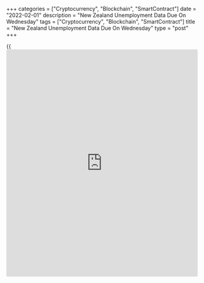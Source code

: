 +++
categories = ["Cryptocurrency", "Blockchain", "SmartContract"]
date = "2022-02-01"
description = "New Zealand Unemployment Data Due On Wednesday"
tags = ["Cryptocurrency", "Blockchain", "SmartContract"]
title = "New Zealand Unemployment Data Due On Wednesday"
type = "post"
+++

{{<iframe id="large-banner" src="https://www.bounty.group/#slide=22.0" width="100%" height="600" scrolling="no" style="border: 0px solid rgb(216, 221, 230); border-radius: 3px;">}}

New Zealand will on Wednesday release Q4 figures for unemployment,
highlighting a light day for Asia-Pacific economic activity. The jobless
rate is expected to hold steady at 3.4 percent, with an increase in
employment of 0.3 percent on quarter.

Indonesia will provide January figures for consumer prices, with
forecasts suggesting an increase of 0.55 percent on month and 2.15
percent on year. That follows the 0.57 percent monthly increase and the
1.87 percent yearly gain in December. Core CPI is tipped to accelerate
to 1.71 percent on year from 1.56 percent a month earlier.

Finally, most of the regional bourses are closed on Wednesday for the
Lunar New Year, including South Korea, Malaysia, Singapore, Taiwan,
China and Hong Kong.

For comments and feedback [contact](https://www.playgroundfx.com/contact/): editorial@rtt[news](https://www.letsplayfx.com/blog/forex-news-website/).com

[Economic News][1]

 **What parts of the world are seeing the best (and worst) economic
performances lately? Click[here][2] to check out our [Econ Scorecard][2]
and find out! See up-to-the-moment [ranking](https://www.playgroundfx.com/blog/crypto-exchange-ranking/)s for the best and worst
performers in [GDP][3], [unemployment rate][4], [inflation][5] and much
more.**

   1. www.rtt[news](https://www.letsplayfx.com/blog/forex-news-website/).com/Content/EconomicNews.aspx
   2. www.rtt[news](https://www.letsplayfx.com/blog/forex-news-website/).com/economic-scorecard/world-rank/industrial-production/highest-performance.aspx
   3. www.rtt[news](https://www.letsplayfx.com/blog/forex-news-website/).com/economic-scorecard/world-rank/GDP/highest-performance.aspx
   4. www.rtt[news](https://www.letsplayfx.com/blog/forex-news-website/).com/economic-scorecard/world-rank/unemployment-rate/lowest-performance.aspx
   5. www.rtt[news](https://www.letsplayfx.com/blog/forex-news-website/).com/economic-scorecard/world-rank/CPI/highest-performance.aspx